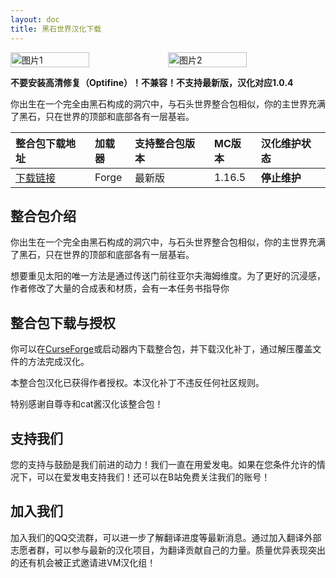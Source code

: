```yaml
---
layout: doc
title: 黑石世界汉化下载
---
```


<div style="display: flex">
  <img src="https://media.forgecdn.net/attachments/469/841/ultimate.png" style="width:50%" alt="图片1">
  <img src="https://media.forgecdn.net/attachments/509/936/2022-10-28_10.png" style="width:50%" alt="图片2">
</div>

**不要安装高清修复（Optifine）！不兼容！不支持最新版，汉化对应1.0.4**

你出生在一个完全由黑石构成的洞穴中，与石头世界整合包相似，你的主世界充满了黑石，只在世界的顶部和底部各有一层基岩。

<DownloadLinks :methods="[
  { id: 'baidu-drive', text: '下载汉化', icon: '/imgs/svg/baidu-drive.svg', link: 'https://pan.baidu.com/wap/init?surl=dZjTaT6B0NP9urVJBq5Uaw&pwd=j18m' },
  { id: 'bilibili', text: '专栏介绍', icon: '/imgs/svg/bilibili.svg', link: 'https://www.bilibili.com/read/cv18670489/' },
  { id: 'lazy', text: '懒汉下载', icon: '/imgs/logo/logo_64.png', link: 'https://pan.baidu.com/wap/init?surl=dZjTaT6B0NP9urVJBq5Uaw&pwd=j18m' }
]" />

| 整合包下载地址                                                             | 加载器 | 支持整合包版本 | MC版本 | 汉化维护状态 |
| :------------------------------------------------------------------------- | :----- | :------------- | :----- | :----------- |
| [下载链接](https://www.curseforge.com/minecraft/modpacks/blackstone-block) | Forge  | 最新版         | 1.16.5 | **停止维护** |

## 整合包介绍

你出生在一个完全由黑石构成的洞穴中，与石头世界整合包相似，你的主世界充满了黑石，只在世界的顶部和底部各有一层基岩。

想要重见太阳的唯一方法是通过传送门前往亚尔夫海姆维度。为了更好的沉浸感，作者修改了大量的合成表和材质，会有一本任务书指导你

## 整合包下载与授权

你可以在[CurseForge](https://www.curseforge.com/minecraft/modpacks/blackstone-block)或启动器内下载整合包，并下载汉化补丁，通过解压覆盖文件的方法完成汉化。

本整合包汉化已获得作者授权。本汉化补丁不违反任何社区规则。

特别感谢自尊寺和cat酱汉化该整合包！

## 支持我们

您的支持与鼓励是我们前进的动力！我们一直在用爱发电。如果在您条件允许的情况下，可以在爱发电支持我们！还可以在B站免费关注我们的账号！

## 加入我们

加入我们的QQ交流群，可以进一步了解翻译进度等最新消息。通过加入翻译外部志愿者群，可以参与最新的汉化项目，为翻译贡献自己的力量。质量优异表现突出的还有机会被正式邀请进VM汉化组！
